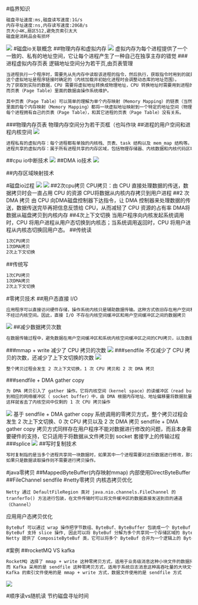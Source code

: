#临界知识
[](https://zhuanlan.zhihu.com/p/83398714)
```asp
磁盘寻址速度:ms,磁盘读写速度:1G/s
内存寻址速度:ns,内存读写速度:20GB/s
页大小4K,扇区512,避免页索引太大
磁盘是消耗品会有损坏
```
![](.z_操作系统_磁盘io流程_磁盘读写优化_内存映射_顺序读写_直接IO_零拷贝_预分配_避免swap写_用户进程缓存_内核缓存_images/5e899279.png)
#磁盘io关联概念
##物理内存和虚拟内存
![](.z_操作系统_磁盘io流程_磁盘读写优化_内存映射_顺序读写_直接IO_零拷贝_预分配_避免swap写_用户进程缓存_内核缓存_images/393ba7be.png)
虚拟内存为每个进程提供了一个一致的、私有的地址空间，它让每个进程产生了一种自己在独享主存的错觉
###进程虚拟内存页表
逻辑地址空间分为若干页,由页表管理
```asp
当进程执行一个程序时，需要先从先内存中读取该进程的指令，然后执行，获取指令时用到的就是虚拟地址。
这个虚拟地址是程序链接时确定的（内核加载并初始化进程时会调整动态库的地址范围）。
为了获取到实际的数据，CPU 需要将虚拟地址转换成物理地址，CPU 转换地址时需要用到进程的页表（Page Table），
而页表（Page Table）里面的数据由操作系统维护。

其中页表（Page Table）可以简单的理解为单个内存映射（Memory Mapping）的链表（当然实际结构很复杂），
里面的每个内存映射（Memory Mapping）都将一块虚拟地址映射到一个特定的地址空间（物理内存或者磁盘存储空间）。
每个进程拥有自己的页表（Page Table），和其它进程的页表（Page Table）没有关系。
```
###物理内存页表
物理内存空间分为若干页框（也叫作块
##进程的用户空间和进程内核空间
![](.z_操作系统_磁盘io流程_磁盘读写优化_内存映射_顺序读写_直接IO_零拷贝_预分配_避免swap写_用户进程缓存_内核缓存_images/7c139846.png)
```asp
进程私有的虚拟内存：每个进程都有单独的内核栈、页表、task 结构以及 mem_map 结构等。
进程共享的虚拟内存：属于所有进程共享的内存区域，包括物理存储器、内核数据和内核代码区域。
```

##cpu io中断技术
![](.z_操作系统_磁盘io流程_磁盘读写优化_内存映射_顺序读写_直接IO_零拷贝_预分配_避免swap写_用户进程缓存_内核缓存_images/5f953b0a.png)
##DMA io技术
![](.z_操作系统_磁盘io流程_磁盘读写优化_内存映射_顺序读写_直接IO_零拷贝_预分配_避免swap写_用户进程缓存_内核缓存_images/a6a1a182.png)

##内存区域映射技术

#磁盘io过程
![](.z_操作系统_磁盘io流程_磁盘读写优化_内存映射_顺序读写_直接IO_零拷贝_预分配_避免swap写_用户进程缓存_内核缓存_images/f0ffbb8d.png)
![](.z_操作系统_磁盘io流程_磁盘读写优化_内存映射_顺序读写_直接IO_零拷贝_预分配_避免swap写_用户进程缓存_内核缓存_images/87dbf29c.png)
##2次cpu拷贝
CPU拷贝：由 CPU 直接处理数据的传送，数据拷贝时会一直占用 CPU 的资源
CPU将数据从内核内存拷贝到用户进程
##2 次 DMA 拷贝
由 CPU 向DMA磁盘控制器下达指令，让 DMA 控制器来处理数据的传送，数据传送完毕再把信息反馈给 CPU，从而减轻了 CPU 资源的占有率
DMA将数据从磁盘拷贝到内核内存
##4次上下文切换
当用户程序向内核发起系统调用时，CPU 将用户进程从用户态切换到内核态；当系统调用返回时，CPU 将用户进程从内核态切换回用户态。
##传统读
```asp
1次CPU拷贝
1次DMA拷贝
2次上下文切换
```
##传统写
```asp
1次CPU拷贝
1次DMA拷贝
2次上下文切换
```
#零拷贝技术
##用户态直接 I/O
```asp
应用程序可以直接访问硬件存储，操作系统内核只是辅助数据传输。这种方式依旧存在用户空间和内核空间的上下文切换，硬件上的数据直接拷贝至了用户空间，
不经过内核空间。因此，直接 I/O 不存在内核空间缓冲区和用户空间缓冲区之间的数据拷贝
```
![](.z_操作系统_磁盘io流程_磁盘读写优化_内存映射_顺序读写_直接IO_零拷贝_预分配_避免swap写_用户进程缓存_内核缓存_images/17e383f6.png)
##减少数据拷贝次数
```asp
在数据传输过程中，避免数据在用户空间缓冲区和系统内核空间缓冲区之间的CPU拷贝，以及数据在系统内核空间内的CPU拷贝，这也是当前主流零拷贝技术的实现思路
```
###mmap + write
减少了 CPU 拷贝的次数
![](.z_操作系统_磁盘io流程_磁盘读写优化_内存映射_顺序读写_直接IO_零拷贝_预分配_避免swap写_用户进程缓存_内核缓存_images/2d1c7c69.png)
###sendfile
不仅减少了 CPU 拷贝的次数，还减少了上下文切换的次数
![](.z_操作系统_磁盘io流程_磁盘读写优化_内存映射_顺序读写_直接IO_零拷贝_预分配_避免swap写_用户进程缓存_内核缓存_images/437fc2e9.png)
```asp
整个拷贝过程会发生 2 次上下文切换，1 次 CPU 拷贝和 2 次 DMA 拷贝
```
###sendfile + DMA gather copy
```asp
为 DMA 拷贝引入了 gather 操作。它将内核空间（kernel space）的读缓冲区（read buffer）中对应的数据描述信息（内存地址、地址偏移量）记录
到相应的网络缓冲区（ socket buffer）中，由 DMA 根据内存地址、地址偏移量将数据批量地从读缓冲区（read buffer）拷贝到网卡设备中，
这样就省去了内核空间中仅剩的 1 次 CPU 拷贝操作
```
![](.z_操作系统_磁盘io流程_磁盘读写优化_内存映射_顺序读写_直接IO_零拷贝_预分配_避免swap写_用户进程缓存_内核缓存_images/f2dea5c0.png)
基于 sendfile + DMA gather copy 系统调用的零拷贝方式，整个拷贝过程会发生 2 次上下文切换、0 次 CPU 拷贝以及 2 次 DMA 拷贝
sendfile + DMA gather copy 拷贝方式同样存在用户程序不能对数据进行修改的问题，而且本身需要硬件的支持，它只适用于将数据从文件拷贝到 socket 套接字上的传输过程
###splice
![](.z_操作系统_磁盘io流程_磁盘读写优化_内存映射_顺序读写_直接IO_零拷贝_预分配_避免swap写_用户进程缓存_内核缓存_images/dc63caf7.png)
##写时复制技术
```asp
写时复制指的是当多个进程共享同一块数据时，如果其中一个进程需要对这份数据进行修改，那么将其拷贝到自己的进程地址空间中，
如果只是数据读取操作则不需要进行拷贝操作。
```
#java零拷贝
##MappedByteBuffer(内存映射mmap)
内部使用DirectByteBuffer
##FileChannel sendfile
#netty零拷贝
内核态拷贝优化
```
Netty 通过 DefaultFileRegion 类对 java.nio.channels.FileChannel 的 tranferTo() 方法进行包装，在文件传输时可以将文件缓冲区的数据直接发送到目的通道（Channel）
```
应用用户态拷贝优化
```asp
ByteBuf 可以通过 wrap 操作把字节数组、ByteBuf、ByteBuffer 包装成一个 ByteBuf 对象, 进而避免了拷贝操作
ByteBuf 支持 slice 操作, 因此可以将 ByteBuf 分解为多个共享同一个存储区域的 ByteBuf，避免了内存的拷贝
Netty 提供了 CompositeByteBuf 类，它可以将多个 ByteBuf 合并为一个逻辑上的 ByteBuf，避免了各个 ByteBuf 之间的拷贝
```

#案例
##rocketMQ VS kafka
```asp
RocketMQ 选择了 mmap + write 这种零拷贝方式，适用于业务级消息这种小块文件的数据持久化和传输
而 Kafka 采用的是 sendfile 这种零拷贝方式，适用于系统日志消息这种高吞吐量的大块文件的数据持久化和传输。但是值得注意的一点是，
Kafka 的索引文件使用的是 mmap + write 方式，数据文件使用的是 sendfile 方式
```
![](.z_操作系统_磁盘io流程_磁盘读写优化_内存映射_顺序读写_直接IO_零拷贝_预分配_避免swap写_用户进程缓存_内核缓存_images/673c5421.png)

#顺序读vs随机读
节约磁盘寻址时间
[](https://time.geekbang.org/column/article/79368)
[](https://blog.csdn.net/weixin_30537231/article/details/114507875)
